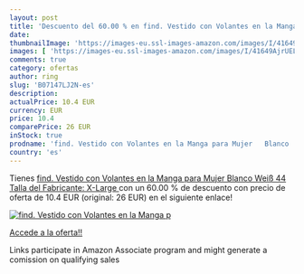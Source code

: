 ```yaml
---
layout: post
title: 'Descuento del 60.00 % en find. Vestido con Volantes en la Manga p'
date: 
thumbnailImage: 'https://images-eu.ssl-images-amazon.com/images/I/41649AjrUEL._SL200_.jpg'
images: [ 'https://images-eu.ssl-images-amazon.com/images/I/41649AjrUEL._SL200_.jpg' ]
comments: true
category: ofertas
author: ring
slug: 'B07147LJ2N-es'
description:
actualPrice: 10.4 EUR
currency: EUR
price: 10.4
comparePrice: 26 EUR
inStock: true
prodname: 'find. Vestido con Volantes en la Manga para Mujer   Blanco  Weiß   44  Talla del Fabricante: X-Large '
country: 'es'
---
```


Tienes [find. Vestido con Volantes en la Manga para Mujer   Blanco  Weiß   44  Talla del Fabricante: X-Large ](https://www.amazon.es/dp/B07147LJ2N/?tag=tolees-21) con un 60.00 % de descuento con precio de oferta de 10.4 EUR (original: 26 EUR) en el siguiente enlace!

[![find. Vestido con Volantes en la Manga p](https://images-eu.ssl-images-amazon.com/images/I/41649AjrUEL._SL200_.jpg)](https://www.amazon.es/dp/B07147LJ2N/?tag=tolees-21)

[Accede a la oferta!!](https://www.amazon.es/dp/B07147LJ2N/?tag=tolees-21)

Links participate in Amazon Associate program and might generate a comission on qualifying sales


